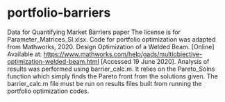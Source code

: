 # portfolio-barriers
Data for Quantifying Market Barriers paper
The license is for Parameter_Matrices_SI.xlsx.
Code for portfolio optimization was adapted from Mathworks, 2020. Design Optimization of a Welded Beam. [Online] Available at: https://www.mathworks.com/help/gads/multiobjective-optimization-welded-beam.html [Accessed 19 June 2020].
Analysis of results was performed using barrier_calc.m. It relies on the Pareto_Solns function which simply finds the Pareto front from the solutions given. The barrier_calc.m file must be run on results files built from running the portfolio optimization codes. 
